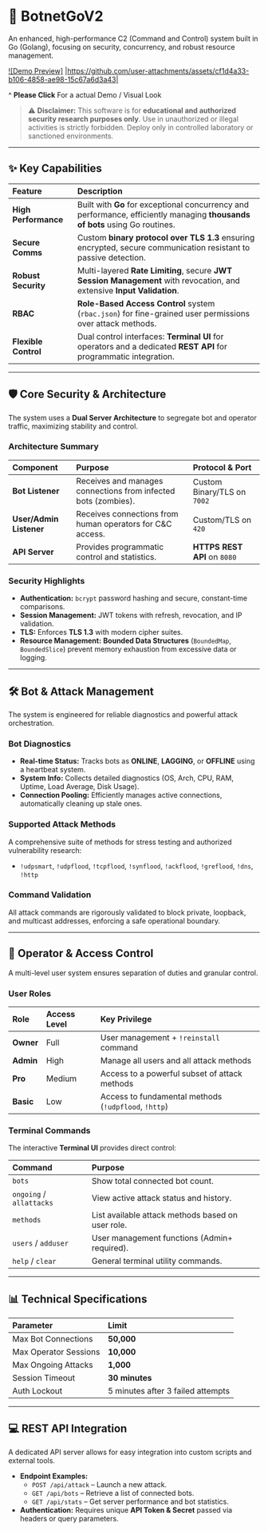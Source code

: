 # 🔱 BotnetGoV2

An enhanced, high-performance C2 (Command and Control) system built in Go (Golang), focusing on security, concurrency, and robust resource management.

[![Demo Preview]](https://github.com/user-attachments/assets/cf1d4a33-b106-4858-ae98-15c67a6d3a43)
               |https://github.com/user-attachments/assets/cf1d4a33-b106-4858-ae98-15c67a6d3a43|


^ **Please Click** For a actual Demo / Visual Look

> ⚠️ **Disclaimer:** This software is for **educational and authorized security research purposes only**. Use in unauthorized or illegal activities is strictly forbidden. Deploy only in controlled laboratory or sanctioned environments.

---

## ✨ Key Capabilities

| Feature | Description |
| :--- | :--- |
| **High Performance** | Built with **Go** for exceptional concurrency and performance, efficiently managing **thousands of bots** using Go routines. |
| **Secure Comms** | Custom **binary protocol over TLS 1.3** ensuring encrypted, secure communication resistant to passive detection. |
| **Robust Security** | Multi-layered **Rate Limiting**, secure **JWT Session Management** with revocation, and extensive **Input Validation**. |
| **RBAC** | **Role-Based Access Control** system (`rbac.json`) for fine-grained user permissions over attack methods. |
| **Flexible Control** | Dual control interfaces: **Terminal UI** for operators and a dedicated **REST API** for programmatic integration. |

---

## 🛡️ Core Security & Architecture

The system uses a **Dual Server Architecture** to segregate bot and operator traffic, maximizing stability and control.

### Architecture Summary

| Component | Purpose | Protocol & Port |
| :--- | :--- | :--- |
| **Bot Listener** | Receives and manages connections from infected bots (zombies). | Custom Binary/TLS on `7002` |
| **User/Admin Listener** | Receives connections from human operators for C&C access. | Custom/TLS on `420` |
| **API Server** | Provides programmatic control and statistics. | **HTTPS REST API** on `8080` |

### Security Highlights
* **Authentication:** `bcrypt` password hashing and secure, constant-time comparisons.
* **Session Management:** JWT tokens with refresh, revocation, and IP validation.
* **TLS:** Enforces **TLS 1.3** with modern cipher suites.
* **Resource Management:** **Bounded Data Structures** (`BoundedMap`, `BoundedSlice`) prevent memory exhaustion from excessive data or logging.

---

## 🛠️ Bot & Attack Management

The system is engineered for reliable diagnostics and powerful attack orchestration.

### Bot Diagnostics
* **Real-time Status:** Tracks bots as **ONLINE**, **LAGGING**, or **OFFLINE** using a heartbeat system.
* **System Info:** Collects detailed diagnostics (OS, Arch, CPU, RAM, Uptime, Load Average, Disk Usage).
* **Connection Pooling:** Efficiently manages active connections, automatically cleaning up stale ones.

### Supported Attack Methods
A comprehensive suite of methods for stress testing and authorized vulnerability research:
* `!udpsmart`, `!udpflood`, `!tcpflood`, `!synflood`, `!ackflood`, `!greflood`, `!dns`, `!http`

### Command Validation
All attack commands are rigorously validated to block private, loopback, and multicast addresses, enforcing a safe operational boundary.

---

## 👤 Operator & Access Control

A multi-level user system ensures separation of duties and granular control.

### User Roles
| Role | Access Level | Key Privilege |
| :--- | :--- | :--- |
| **Owner** | Full | User management + `!reinstall` command |
| **Admin** | High | Manage all users and all attack methods |
| **Pro** | Medium | Access to a powerful subset of attack methods |
| **Basic** | Low | Access to fundamental methods (`!udpflood`, `!http`) |

### Terminal Commands
The interactive **Terminal UI** provides direct control:

| Command | Purpose |
| :--- | :--- |
| `bots` | Show total connected bot count. |
| `ongoing` / `allattacks` | View active attack status and history. |
| `methods` | List available attack methods based on user role. |
| `users` / `adduser` | User management functions (Admin+ required). |
| `help` / `clear` | General terminal utility commands. |

---

## 📊 Technical Specifications

| Parameter | Limit |
| :--- | :--- |
| Max Bot Connections | **50,000** |
| Max Operator Sessions | **10,000** |
| Max Ongoing Attacks | **1,000** |
| Session Timeout | **30 minutes** |
| Auth Lockout | 5 minutes after 3 failed attempts |

---

## 💻 REST API Integration

A dedicated API server allows for easy integration into custom scripts and external tools.

* **Endpoint Examples:**
    * `POST /api/attack` – Launch a new attack.
    * `GET /api/bots` – Retrieve a list of connected bots.
    * `GET /api/stats` – Get server performance and bot statistics.
* **Authentication:** Requires unique **API Token & Secret** passed via headers or query parameters.
